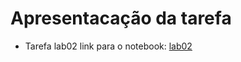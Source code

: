 # Apresentacação da tarefa

* Tarefa lab02 link para o notebook: [lab02](lab02-java-estruturas-ra247165.ipynb)